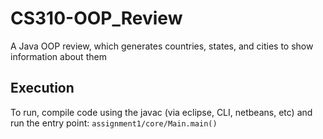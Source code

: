 CS310-OOP_Review
================

A Java OOP review, which generates countries, states, and cities to show information about them

Execution
----------

To run, compile code using the javac (via eclipse, CLI, netbeans, etc) and run the entry point: ```assignment1/core/Main.main()```
